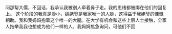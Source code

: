 问那帮大儒，不回话，我承认我被别人牵着鼻子走。我的思绪都被绑在他们的回复上。
这个阶段的我真是渺小，姚姥爷是我家唯一的人脉，这得益于我姥爷的慷慨相助。我和我妈妈抱着这个唯一的大腿。在大学有机会和这些上层人士接触，全家人拖举我我也想成为他们一样的人。我妈妈焦急询问，可他们不回